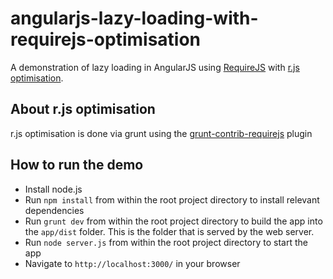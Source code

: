angularjs-lazy-loading-with-requirejs-optimisation
===============

A demonstration of lazy loading in AngularJS using [RequireJS](http://requirejs.org/) with [r.js optimisation](http://requirejs.org/docs/optimization.html).

## About r.js optimisation
r.js optimisation is done via grunt using the [grunt-contrib-requirejs](https://npmjs.org/package/grunt-contrib-requirejs) plugin

## How to run the demo

* Install node.js
* Run `npm install` from within the root project directory to install relevant dependencies
* Run `grunt dev` from within the root project directory to build the app into the `app/dist` folder. This is the folder that is served by the web server.
* Run `node server.js` from within the root project directory to start the app
* Navigate to `http://localhost:3000/` in your browser